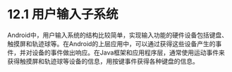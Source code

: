 # 12.1 用户输入子系统
Android中，用户输入系统的结构比较简单，实现输入功能的硬件设备包括键盘、触摸屏和轨迹球等。在Android的上层应用中，可以通过获得这些设备产生的事件，并对设备的事件做出响应。在Java框架和应用程序层，通常使用运动事件来获得触摸屏和轨迹球等设备的信息，用按键事件获得各种键盘的信息。
